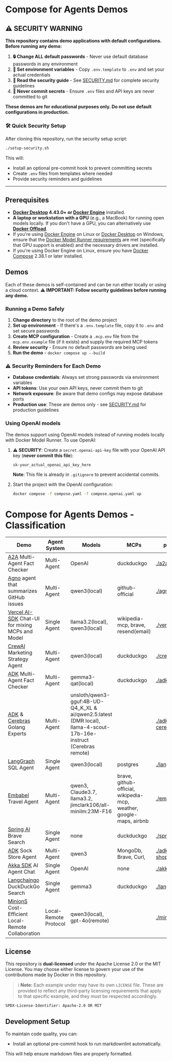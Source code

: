 # Compose for Agents Demos

## ⚠️ SECURITY WARNING

**This repository contains demo applications with default configurations. Before running any demo:**

1. **🔒 Change ALL default passwords** - Never use default database passwords in any environment
2. **🔑 Set environment variables** - Copy `.env.template` to `.env` and set your actual credentials  
3. **📖 Read the security guide** - See [SECURITY.md](./SECURITY.md) for complete security guidelines
4. **🚫 Never commit secrets** - Ensure `.env` files and API keys are never committed to git

**These demos are for educational purposes only. Do not use default configurations in production.**

### 🛠️ Quick Security Setup

After cloning this repository, run the security setup script:

```bash
./setup-security.sh
```

This will:
- Install an optional pre-commit hook to prevent committing secrets
- Create `.env` files from templates where needed
- Provide security reminders and guidelines

---

## Prerequisites

+ **[Docker Desktop] 4.43.0+ or [Docker Engine]** installed.
+ **A laptop or workstation with a GPU** (e.g., a MacBook) for running open models locally. If you
  don't have a GPU, you can alternatively use **[Docker Offload]**.
+ If you're using [Docker Engine] on Linux or [Docker Desktop] on Windows, ensure that the
  [Docker Model Runner requirements] are met (specifically that GPU
  support is enabled) and the necessary drivers are installed.
+ If you're using Docker Engine on Linux, ensure you have [Docker Compose] 2.38.1 or later installed.

## Demos

Each of these demos is self-contained and can be run either locally or using a cloud context. **⚠️ IMPORTANT: Follow security guidelines before running any demo.**

### Running a Demo Safely

1. **Change directory** to the root of the demo project
2. **Set up environment** - If there's a `.env.template` file, copy it to `.env` and set secure passwords
3. **Create MCP configuration** - Create a `.mcp.env` file from the `mcp.env.example` file (if it exists) and supply the required MCP tokens
4. **Review security** - Ensure no default passwords are being used
5. **Run the demo** - `docker compose up --build`

### ⚠️ Security Reminders for Each Demo

- **Database credentials**: Always set strong passwords via environment variables
- **API tokens**: Use your own API keys, never commit them to git
- **Network exposure**: Be aware that demo configs may expose database ports
- **Production use**: These are demos only - see [SECURITY.md](./SECURITY.md) for production guidelines

### Using OpenAI models

The demos support using OpenAI models instead of running models locally with Docker Model Runner. To use OpenAI:

1. **⚠️ SECURITY**: Create a `secret.openai-api-key` file with your OpenAI API key (**never commit this file**):

    ```plaintext
    sk-your_actual_openai_api_key_here
    ```
    
    **Note**: This file is already in `.gitignore` to prevent accidental commits.

2. Start the project with the OpenAI configuration:

    ```sh
    docker compose -f compose.yaml -f compose.openai.yaml up
    ```

# Compose for Agents Demos - Classification

| Demo | Agent System | Models | MCPs | project | compose |
| ---- | ---- | ---- | ---- | ---- | ---- |
| [A2A](https://github.com/a2a-agents/agent2agent) Multi-Agent Fact Checker | Multi-Agent | OpenAI | duckduckgo | [./a2a](./a2a) | [compose.yaml](./a2a/compose.yaml) |
| [Agno](https://github.com/agno-agi/agno) agent that summarizes GitHub issues | Multi-Agent | qwen3(local) | github-official | [./agno](./agno) | [compose.yaml](./agno/compose.yaml) |
| [Vercel AI-SDK](https://github.com/vercel/ai) Chat-UI for mixing MCPs and Model | Single Agent | llama3.2(local), qwen3(local) | wikipedia-mcp, brave, resend(email) | [./vercel](./vercel) | [compose.yaml](https://github.com/slimslenderslacks/scira-mcp-chat/blob/main/compose.yaml) |
| [CrewAI](https://github.com/crewAIInc/crewAI) Marketing Strategy Agent | Multi-Agent | qwen3(local) | duckduckgo | [./crew-ai](./crew-ai) | [compose.yaml](https://github.com/docker/compose-agents-demo/blob/main/crew-ai/compose.yaml) |
| [ADK](https://github.com/google/adk-python) Multi-Agent Fact Checker | Multi-Agent | gemma3-qat(local) | duckduckgo | [./adk](./adk) | [compose.yaml](./adk/compose.yaml) |
| [ADK](https://github.com/google/adk-python) & [Cerebras](https://www.cerebras.ai/) Golang Experts | Multi-Agent | unsloth/qwen3-gguf:4B-UD-Q4_K_XL & ai/qwen2.5:latest (DMR local), llama-4-scout-17b-16e-instruct (Cerebras remote) |  | [./adk-cerebras](./adk-cerebras) | [compose.yml](./adk-cerebras/compose.yml) |
| [LangGraph](https://github.com/langchain-ai/langgraph) SQL Agent | Single Agent | qwen3(local) | postgres | [./langgraph](./langgraph) | [compose.yaml](./langgraph/compose.yaml) |
| [Embabel](https://github.com/embabel/embabel-agent) Travel Agent | Multi-Agent | qwen3, Claude3.7, llama3.2, jimclark106/all-minilm:23M-F16 | brave, github-official, wikipedia-mcp, weather, google-maps, airbnb | [./embabel](./embabel) | [compose.yaml](https://github.com/embabel/travel-planner-agent/blob/main/compose.yaml) and [compose.dmr.yaml](https://github.com/embabel/travel-planner-agent/blob/main/compose.dmr.yaml) |
| [Spring AI](https://spring.io/projects/spring-ai) Brave Search | Single Agent | none | duckduckgo | [./spring-ai](./spring-ai) | [compose.yaml](./spring-ai/compose.yaml) |
| [ADK](https://github.com/google/adk-python) Sock Store Agent | Multi-Agent | qwen3 | MongoDb, Brave, Curl,  | [./adk-sock-shop](./adk-sock-shop/) | [compose.yaml](./adk-sock-shop/compose.yaml) |
| [Akka SDK](https://doc.akka.io/) AI Agent Chat | Single Agent | OpenAI | none | [./akka](./akka) | [compose.yml](./akka/compose.yml) |
| [Langchaingo](https://github.com/tmc/langchaingo) DuckDuckGo Search | Single Agent | gemma3 | duckduckgo | [./langchaingo](./langchaingo) | [compose.yaml](./langchaingo/compose.yaml) |
| [MinionS](https://github.com/HazyResearch/minions) Cost-Efficient Local-Remote Collaboration | Local-Remote Protocol | qwen3(local), gpt-4o(remote) |  | [./minions](./minions) | [docker-compose.minions.yml](https://github.com/HazyResearch/minions/blob/main/apps/minions-docker/docker-compose.minions.yml) |

## License

This repository is **dual-licensed** under the Apache License 2.0 or the MIT
License. You may choose either license to govern your use of the contributions
made by Docker in this repository.

> ℹ️ **Note:** Each example under may have its own `LICENSE` file.
> These are provided to reflect any third-party licensing requirements that
> apply to that specific example, and they must be respected accordingly.

`SPDX-License-Identifier: Apache-2.0 OR MIT`

## Development Setup

To maintain code quality, you can:

+ Install an optional pre-commit hook to run markdownlint automatically.

This will help ensure markdown files are properly formatted.

[Docker Compose]: https://github.com/docker/compose
[Docker Desktop]: https://www.docker.com/products/docker-desktop/
[Docker Engine]: https://docs.docker.com/engine/
[Docker Model Runner requirements]: https://docs.docker.com/ai/model-runner/
[Docker Offload]: https://www.docker.com/products/docker-offload/
